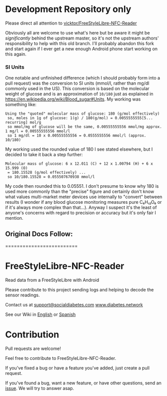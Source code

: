 # Development Repository only

Please direct all attention to [vicktor/FreeStyleLibre-NFC-Reader](vicktor/FreeStyleLibre-NFC-Reader)

Obviously all are welcome to use what's here but be aware it might be _significantly_ behind the upstream master, so it's not the upstream authors' responsibility to help with this old branch.  I'll probably abandon this fork and start again if I ever get a new enough Android phone start working on this again.

### SI Units

One notable and unfinished difference (which I should probably form into a pull request) was the conversion to SI units (mmol/l, rather than mg/dl commonly used in the US).  This conversion is based on the molecular weight of glucose and is an approximation of `10/180` just as explained in https://en.wikipedia.org/wiki/Blood_sugar#Units.  My working was something like:

    Using the "quoted" molecular mass of glucose: 180 (g/mol effectively)
     so, moles in 1g of glucose: 1(g) / 180(g/mol) = 0.0055555555[5... recurring] mol/g
     so mmol/mg of glucose will be the same, 0.00555555556 mmol/mg approx.
    1 mg/l = 0.00555555556 mmol/l
     so 1 mg/dl = 10 x 0.00555555556 = 0.0555555556 mmol/l (approx. 10/180)
    
My working used the rounded value of 180 I see stated elsewhere, but I decided to take it back a step further:

    Molecular mass of glucose: 6 x 12.011 (C) + 12 x 1.00794 (H) + 6 x 15.999 (O) 
     = 180.15528 (g/mol effectively) ...
     so 10/180.15528 = 0.055507670938 mmol/l

My code then rounded this to 0.05551.  I don't presume to know why 180 is used more commonly than the "precise" figure and certainly don't know what values multi-market meter devices use internally to "convert" between results (I wonder if any blood glucose monitoring measures pure C₆H₁₂O₆ or if it's always more complex than that...).  Anyway I suspect it's the least of anyone's concerns with regard to precision or accuracy but it's only fair I mention.


## Original Docs Follow:
=========================

FreeStyleLibre-NFC-Reader
=========================

Read data from a FreeStyleLibre with Android

Please contribute to this project sending logs and helping to decode the sensor readings.

Contact us at support@socialdiabetes.com www.diabetes.network

See our Wiki in [English](https://github.com/vicktor/FreeStyleLibre-NFC-Reader/wiki) or [Spanish](https://github.com/vicktor/FreeStyleLibre-NFC-Reader/wiki/Inicio)


Contribution
============
Pull requests are welcome!

Feel free to contribute to FreeStyleLibre-NFC-Reader.

If you've fixed a bug or have a feature you've added, just create a pull request.

If you've found a bug, want a new feature, or have other questions, send an [issue](https://github.com/vicktor/FreeStyleLibre-NFC-Reader/issues). We will try to answer asap.
